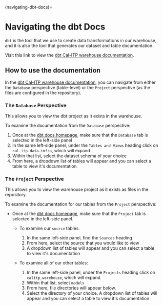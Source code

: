 (navigating-dbt-docs)=
# Navigating the dbt Docs

`dbt` is the tool that we use to create data transformations in our warehouse, and it is also the tool that generates our dataset and table documentation.

Visit this link to view the [dbt Cal-ITP warehouse documentation](https://dbt-docs.calitp.org/#!/overview).

## How to use the documentation

In the [dbt Cal-ITP warehouse documentation](https://dbt-docs.calitp.org/#!/overview), you can navigate from either the `Database` perspective (table-level) or the `Project` perspective (as the files are configured in the repository).

### The `Database` Perspective
This allows you to view the dbt project as it exists in the warehouse.

To examine the documentation from the `Database` perspective:

1. Once at the [dbt docs homepage](https://dbt-docs.calitp.org/#!/overview), make sure that the `Database` tab is selected in the left-side panel
1. In the same left-side panel, under the `Tables and Views` heading click on `cal-itp-data-infra`, which will expand
1. Within that list, select the dataset schema of your choice
1. From here, a dropdown list of tables will appear and you can select a table to view it's documentation

### The `Project` Perspective
This allows you to view the warehouse project as it exists as files in the repository.

To examine the documentation for our tables from the `Project` perspective:

* Once at the [dbt docs homepage](https://dbt-docs.calitp.org/#!/overview), make sure that the `Project` tab is selected in the left-side panel.
    * To examine our `source` tables:
        1. In the same left-side panel, find the `Sources` heading
        1. From here, select the source that you would like to view
        1. A dropdown list of tables will appear and you can select a table to view it's documentation

    * To examine all of our other tables:
        1. In the same left-side panel, under the `Projects` heading click on `calitp_warehouse`, which will expand.
        1. Within that list, select `models`
        1. From here, file directories will appear below.
        1. Select the directory of your choice. A dropdown list of tables will appear and you can select a table to view it's documentation
